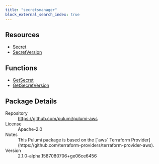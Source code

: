 ```yaml
---
title: "secretsmanager"
block_external_search_index: true
---
```


<!-- WARNING: this file was generated by Pulumi Docs Generator. -->
<!-- Do not edit by hand unless you're certain you know what you are doing! -->



<h2 id="resources">Resources</h2>
<ul class="api">
    <li><a href="secret" title="Secret"><span class="symbol resource"></span>Secret</a></li>
    <li><a href="secretversion" title="SecretVersion"><span class="symbol resource"></span>SecretVersion</a></li>
</ul>

<h2 id="functions">Functions</h2>
<ul class="api">
    <li><a href="getsecret" title="GetSecret"><span class="symbol function"></span>GetSecret</a></li>
    <li><a href="getsecretversion" title="GetSecretVersion"><span class="symbol function"></span>GetSecretVersion</a></li>
</ul>

<h2 id="package-details">Package Details</h2>
<dl class="package-details">
	<dt>Repository</dt>
	<dd><a href="https://github.com/pulumi/pulumi-aws">https://github.com/pulumi/pulumi-aws</a></dd>
	<dt>License</dt>
	<dd>Apache-2.0</dd>
    <dt>Notes</dt>
	<dd>This Pulumi package is based on the [`aws` Terraform Provider](https://github.com/terraform-providers/terraform-provider-aws).</dd>
	<dt>Version</dt>
	<dd>2.1.0-alpha.1587080706+ge06ce6456</dd>
</dl>

